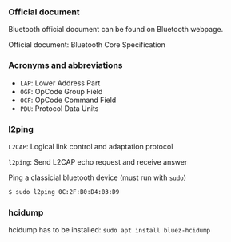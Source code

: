 ### Official document

Bluetooth official document can be found on Bluetooth webpage.

Official document: Bluetooth Core Specification

### Acronyms and abbreviations

* ``LAP``: Lower Address Part
* ``OGF``: OpCode Group Field
* ``OCF``: OpCode Command Field
* ``PDU``: Protocol Data Units

### l2ping

``L2CAP``: Logical link control and adaptation protocol

``l2ping``: Send L2CAP echo request and receive answer 

Ping a classicial bluetooth device (must run with ``sudo``)

```bash
$ sudo l2ping 0C:2F:B0:D4:03:D9
```

### hcidump

hcidump has to be installed: ``sudo apt install bluez-hcidump``
